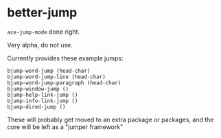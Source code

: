 # better-jump

`ace-jump-mode` done right.

Very alpha, do not use.

Currently provides these example jumps:

    bjump-word-jump (head-char)
    bjump-word-jump-line (head-char)
    bjump-word-jump-paragraph (head-char)
    bjump-window-jump ()
    bjump-help-link-jump ()
    bjump-info-link-jump ()
    bjump-dired-jump ()

These will probably get moved to an extra package or packages, and the core will be left as a "jumper framework"
